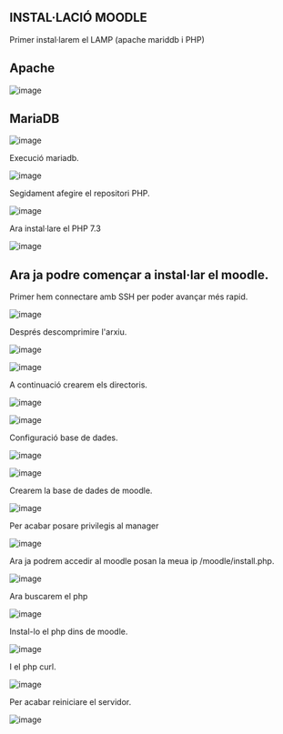 ## INSTAL·LACIÓ MOODLE

Primer instal·larem el LAMP (apache mariddb i PHP) 
## Apache
![image](https://user-images.githubusercontent.com/114423054/204297735-9024b033-a9a2-4e16-8b4f-04c58187bcd6.png)

## MariaDB
![image](https://user-images.githubusercontent.com/114423054/204298167-39e30ed8-871d-40a5-9900-a14bd8b2bb48.png)

Execució mariadb.

![image](https://user-images.githubusercontent.com/114423054/204298796-27032dfe-b106-4992-8539-d47217532c21.png)

Segidament afegire el repositori PHP.

![image](https://user-images.githubusercontent.com/114423054/204299456-ddcb34b1-5df1-4e72-9043-d86358b8a7d9.png)

Ara instal·lare el PHP 7.3

![image](https://user-images.githubusercontent.com/114423054/204299695-80e09595-1d6a-4c23-89ff-b1e77116a38e.png)

## Ara ja podre començar a instal·lar el moodle.

Primer hem connectare amb SSH per poder avançar més rapid.

![image](https://user-images.githubusercontent.com/114423054/204300667-35948553-445f-4cee-84f0-368bcfdbb581.png)

Després descomprimire l'arxiu.

![image](https://user-images.githubusercontent.com/114423054/204301377-44a395b3-8713-44fb-a17a-777b0d373258.png)

![image](https://user-images.githubusercontent.com/114423054/204301457-4a7f5f58-6f0f-4386-bc41-97b825840565.png)

A continuació crearem els directoris.

![image](https://user-images.githubusercontent.com/114423054/204301945-47916e14-e1cf-481e-b50a-490d9f5bf05f.png)

![image](https://user-images.githubusercontent.com/114423054/204302421-6112e346-e2bd-4ac1-9332-78169bd94806.png)

Configuració base de dades.

![image](https://user-images.githubusercontent.com/114423054/204302694-cab2f39b-e4e2-4c99-a5ea-20055d45f408.png)

![image](https://user-images.githubusercontent.com/114423054/204302886-ad89f1f7-3a08-4873-ad5c-4e964e4948de.png)

Crearem la base de dades de moodle.

![image](https://user-images.githubusercontent.com/114423054/204303186-c58713f3-4486-4fbd-84a9-c11155b98a7d.png)

Per acabar posare privilegis al manager 

![image](https://user-images.githubusercontent.com/114423054/204303688-89afaf21-89cb-454a-baac-954978e6e45b.png)

Ara ja podrem accedir al moodle posan la meua ip /moodle/install.php.

![image](https://user-images.githubusercontent.com/114423054/204304379-c3d814f5-c00f-42df-af58-1be2ae87229c.png)

Ara buscarem el php 

![image](https://user-images.githubusercontent.com/114423054/204305581-c06e2343-3085-4416-a26b-c846a3a68b24.png)

Instal-lo el php dins de moodle.

![image](https://user-images.githubusercontent.com/114423054/204305751-75ac9071-a25b-48bb-b505-c555ea9f4ae6.png)

I el php curl.

![image](https://user-images.githubusercontent.com/114423054/204305991-6285d510-665c-4789-9eb6-e509698435e1.png)

Per acabar reiniciare el servidor.

![image](https://user-images.githubusercontent.com/114423054/204306189-333b3766-c9aa-449e-ab70-700eb348c6a0.png)



